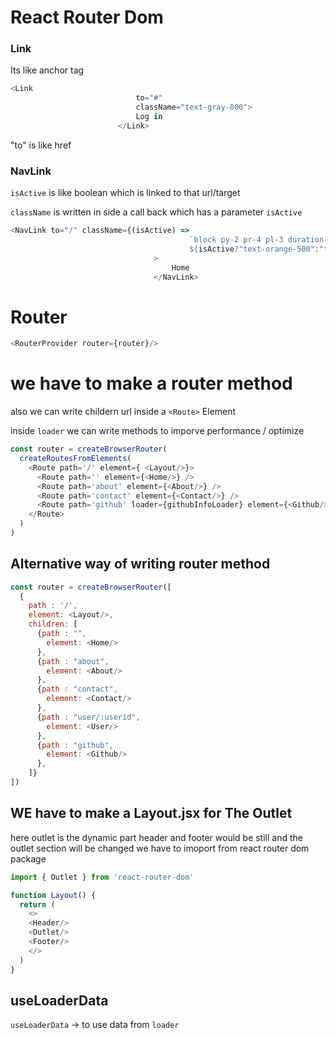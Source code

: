 # React Router Dom 

### Link

Its like anchor tag 
```js
<Link
                            to="#"
                            className="text-gray-800">
                            Log in
                        </Link>
```

"to" is like href 
### NavLink

```isActive``` is like boolean which is linked to that url/target 

```className``` is written in side a call back which has a parameter ```isActive```
```js
<NavLink to="/" className={(isActive) =>
                                        `block py-2 pr-4 pl-3 duration-200 border-b
                                        ${isActive?"text-orange-500":"text-gray-700"} `}
                                >
                                    Home
                                </NavLink>
```

# Router
```js
<RouterProvider router={router}/>

``` 


# we have to make a router method 
also we can write childern url inside a ```<Route>``` Element 

inside ```loader``` we can write methods to imporve performance / optimize  
```js
const router = createBrowserRouter(
  createRoutesFromElements(
    <Route path='/' element={ <Layout/>}>
      <Route path='' element={<Home/>} />
      <Route path='about' element={<About/>} />
      <Route path='contact' element={<Contact/>} />
      <Route path='github' loader={githubInfoLoader} element={<Github/>}/>
    </Route>
  )
)
```

## Alternative way of writing router method 

```js
const router = createBrowserRouter([
  {
    path : '/',
    element: <Layout/>,
    children: [
      {path : "",
        element: <Home/>
      },
      {path : "about",
        element: <About/>
      },
      {path : "contact",
        element: <Contact/>
      },
      {path : "user/:userid",
        element: <User/>
      },
      {path : "github",
        element: <Github/>
      },
    ]}
])

```

## WE have to make a Layout.jsx for The Outlet 
here outlet is the dynamic part header and footer would be still and the outlet section will be changed we have to imoport from react router dom package 

```js
import { Outlet } from 'react-router-dom'
```

```js
function Layout() {
  return (
    <>
    <Header/>
    <Outlet/>
    <Footer/>
    </>
  )
}

```

## useLoaderData

```useLoaderData``` -> to use data from ```loader```